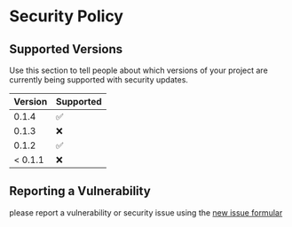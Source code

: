 # Security Policy

## Supported Versions

Use this section to tell people about which versions of your project are
currently being supported with security updates.

| Version | Supported          |
| ------- | ------------------ |
| 0.1.4   | :white_check_mark: |
| 0.1.3   | :x:                |
| 0.1.2   | :white_check_mark: |
| < 0.1.1 | :x:                |

## Reporting a Vulnerability

please report a vulnerability or security issue using the [new issue formular](https://github.com/startxfr/sxcm/issues/new)